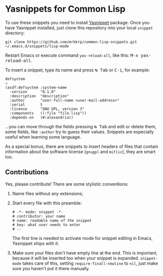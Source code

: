 # Yasnippets for Common Lisp

To use these snippets you need to install
[Yasnippet](https://github.com/capitaomorte/yasnippet) package. Once you
have Yasnippet installed, just clone this repository into your local
`snippet` directory:

```
git clone https://github.com/mrkkrp/common-lisp-snippets.git ~/.emacs.d/snippets/lisp-mode
```

Restart Emacs or execute command `yas-reload-all`, like this: <kbd>M-x
yas-reload-all</kbd>.

To insert a snippet, type its name and press <kbd>↹ Tab</kbd> or
<kbd>C-i</kbd>, for example:

```common-lisp
defsystem
⇒
(asdf:defsystem :system-name
  :version      "0.1.0"
  :description  "description"
  :author       "user-full-name <user-mail-address>"
  :serial       t
  :license      "GNU GPL, version 3"
  :components   ((:file "file.lisp"))
  :depends-on   (#:alexandria))

```

…you can move through the fields pressing <kbd>↹ Tab</kbd> and edit or
delete them, some fields, like `:author` try to guess their values. Snippets
are especially useful when learning some language.

As a special bonus, there are snippets to insert headers of files that
contain information about the software license (`gnugpl` and `mitlic`), they
are smart too.

## Contributions

Yes, please contribute! There are some stylistic conventions:

1. Name files without any extensions;

2. Start every file with this preamble:

   ```
   # -*- mode: snippet -*-
   # contributor: your name
   # name: readable name of the snippet
   # key: what user needs to enter
   # --
   ```

   The first line is needed to activate mode for snippet editing in Emacs,
   Yasnippet ships with it.

3. Make sure your files don't have empty line at the end. This is important,
   because it will be inserted too when your snippet is
   expanded. `snippet-mode` takes care of this, setting
   `require-finall-newline` to `nil`, just make sure you haven't put it
   there manually.
